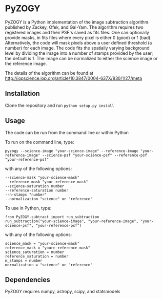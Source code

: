 # PyZOGY
PyZOGY is a Python implementation of the image subtraction algorithm published by Zackey, Ofek, and Gal-Yam. 
The algorithm requires two registered images and their PSF's saved as fits files. One can optionally provide
masks, in fits files where every pixel is either 0 (good) or 1 (bad). Alternatively, the code will mask pixels
above a user defined threshold (a number) for each image. The code fits the spatially varying background level by dividing 
the image into a number of stamps provided by the user; the default is 1. The image can be normalized to either
the science image or the reference image.


The details of the algorithm can be found at http://iopscience.iop.org/article/10.3847/0004-637X/830/1/27/meta

## Installation
Clone the repository and run `python setup.py install`

## Usage
The code can be run from the command line or within Python

To run on the command line, type:

`pyzogy --science-image "your-science-image" --reference-image "your-reference-image" --science-psf "your-science-psf" --reference-psf "your-reference-psf"`

with any of the following options:

```
--science-mask "your-science-mask"
--reference-mask "your-reference-mask"
--science-saturation number
--reference-saturation number
--n-stamps "number"
--normalization "science" or "reference"
```
To use in Python, type:
```
from PyZOGY.subtract import run_subtraction
run_subtraction("your-science-image", "your-reference-image", "your-science-psf", "your-reference-psf")
```

with any of the following options:

```
science_mask = "your-science-mask"
reference_mask = "youre-reference-mask"
science_saturation = number
reference_saturation = number
n_stamps = number
normalization = "science" or "reference"
```

## Dependencies

PyZOGY requires numpy, astropy, scipy, and statsmodels
